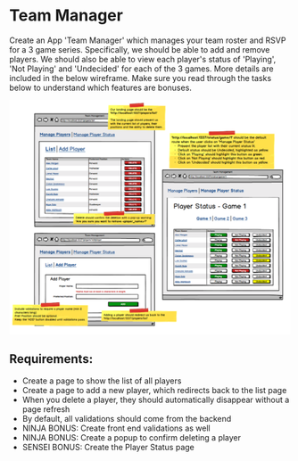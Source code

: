 # Team Manager
Create an App 'Team Manager' which manages your team roster and RSVP for a 3 game series. Specifically, we should be able to add and remove players. We should also be able to view each player's status of 'Playing', 'Not Playing' and 'Undecided' for each of the 3 games. More details are included in the below wireframe. Make sure you read through the tasks below to understand which features are bonuses.

![TeamManager](TeamManager.png)


## Requirements:

- Create a page to show the list of all players
- Create a page to add a new player, which redirects back to the list page
- When you delete a player, they should automatically disappear without a page refresh
- By default, all validations should come from the backend
- NINJA BONUS: Create front end validations as well
- NINJA BONUS: Create a popup to confirm deleting a player
- SENSEI BONUS: Create the Player Status page